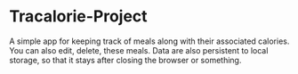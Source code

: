 # Tracalorie-Project
A simple app for keeping track of meals along with their associated calories. You can also edit, delete, these meals. Data are also persistent to local storage, so that it stays after closing the browser or something.

